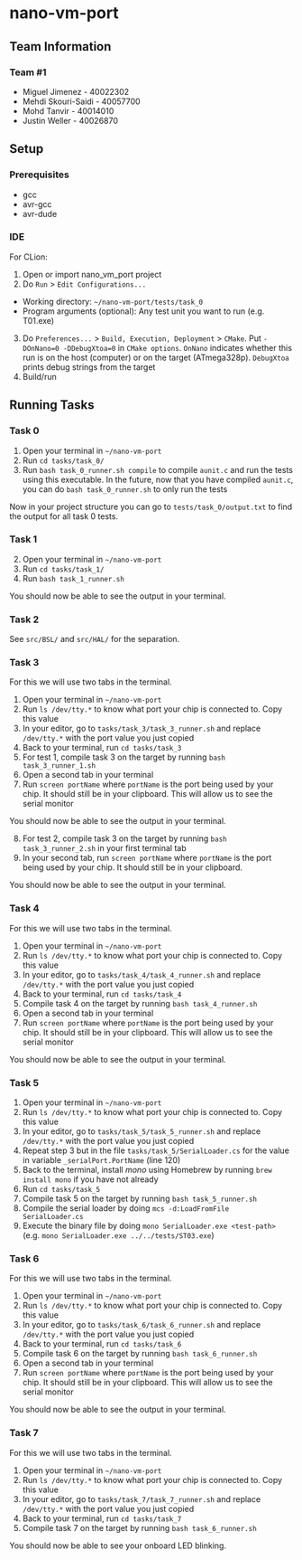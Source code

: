 # nano-vm-port

## Team Information

### Team #1

- Miguel Jimenez - 40022302
- Mehdi Skouri-Saidi - 40057700
- Mohd Tanvir - 40014010
- Justin Weller - 40026870

## Setup

### Prerequisites
- gcc
- avr-gcc
- avr-dude

### IDE
For CLion:
1. Open or import nano_vm_port project
2. Do `Run` > `Edit Configurations...`
  - Working directory: `~/nano-vm-port/tests/task_0`
  - Program arguments (optional): Any test unit you want to run (e.g. T01.exe)
3. Do `Preferences...` > `Build, Execution, Deployment` > `CMake`. Put `-DOnNano=0 -DDebugXtoa=0` in `CMake options`.
`OnNano` indicates whether this run is on the host (computer) or on the target (ATmega328p). `DebugXtoa` prints debug
strings from the target
4. Build/run

## Running Tasks

### Task 0

1. Open your terminal in `~/nano-vm-port`
2. Run `cd tasks/task_0/`
3. Run `bash task_0_runner.sh compile` to compile `aunit.c` and run the tests using this executable. In the future,
now that you have compiled `aunit.c`, you can do `bash task_0_runner.sh` to only run the tests

Now in your project structure you can go to `tests/task_0/output.txt` to find the output for all task 0 tests.

### Task 1

2. Open your terminal in `~/nano-vm-port`
3. Run `cd tasks/task_1/`
4. Run `bash task_1_runner.sh`

You should now be able to see the output in your terminal.

### Task 2

See `src/BSL/` and `src/HAL/` for the separation.

### Task 3

For this we will use two tabs in the terminal.

1. Open your terminal in `~/nano-vm-port`
2. Run `ls /dev/tty.*` to know what port your chip is connected to. Copy this value
3. In your editor, go to `tasks/task_3/task_3_runner.sh` and replace `/dev/tty.*` with the port value you just copied
4. Back to your terminal, run `cd tasks/task_3`
5. For test 1, compile task 3 on the target by running `bash task_3_runner_1.sh`
6. Open a second tab in your terminal
7. Run `screen portName` where `portName` is the port being used by your chip. It should still be in your clipboard. 
This will allow us to see the serial monitor

You should now be able to see the output in your terminal.

8. For test 2, compile task 3 on the target by running `bash task_3_runner_2.sh` in your first terminal tab
9. In your second tab, run `screen portName` where `portName` is the port being used by your chip. It should still be in your clipboard. 

You should now be able to see the output in your terminal.

### Task 4

For this we will use two tabs in the terminal.

1. Open your terminal in `~/nano-vm-port`
2. Run `ls /dev/tty.*` to know what port your chip is connected to. Copy this value
3. In your editor, go to `tasks/task_4/task_4_runner.sh` and replace `/dev/tty.*` with the port value you just copied
4. Back to your terminal, run `cd tasks/task_4`
5. Compile task 4 on the target by running `bash task_4_runner.sh`
6. Open a second tab in your terminal
7. Run `screen portName` where `portName` is the port being used by your chip. It should still be in your clipboard. 
This will allow us to see the serial monitor

You should now be able to see the output in your terminal.

### Task 5

1. Open your terminal in `~/nano-vm-port`
2. Run `ls /dev/tty.*` to know what port your chip is connected to. Copy this value
3. In your editor, go to `tasks/task_5/task_5_runner.sh` and replace `/dev/tty.*` with the port value you just copied
4. Repeat step 3 but in the file `tasks/task_5/SerialLoader.cs` for the value in variable `_serialPort.PortName` (line 120)
5. Back to the terminal, install _mono_ using Homebrew by running `brew install mono` if you have not already
6. Run `cd tasks/task_5`
7. Compile task 5 on the target by running `bash task_5_runner.sh`
8. Compile the serial loader by doing `mcs -d:LoadFromFile SerialLoader.cs`
9. Execute the binary file by doing `mono SerialLoader.exe <test-path>` (e.g. `mono SerialLoader.exe ../../tests/ST03.exe`)

### Task 6

For this we will use two tabs in the terminal.

1. Open your terminal in `~/nano-vm-port`
2. Run `ls /dev/tty.*` to know what port your chip is connected to. Copy this value
3. In your editor, go to `tasks/task_6/task_6_runner.sh` and replace `/dev/tty.*` with the port value you just copied
4. Back to your terminal, run `cd tasks/task_6`
5. Compile task 6 on the target by running `bash task_6_runner.sh`
6. Open a second tab in your terminal
7. Run `screen portName` where `portName` is the port being used by your chip. It should still be in your clipboard. 
This will allow us to see the serial monitor

You should now be able to see the output in your terminal.

### Task 7

For this we will use two tabs in the terminal.

1. Open your terminal in `~/nano-vm-port`
2. Run `ls /dev/tty.*` to know what port your chip is connected to. Copy this value
3. In your editor, go to `tasks/task_7/task_7_runner.sh` and replace `/dev/tty.*` with the port value you just copied
4. Back to your terminal, run `cd tasks/task_7`
5. Compile task 7 on the target by running `bash task_6_runner.sh`

You should now be able to see your onboard LED blinking.
